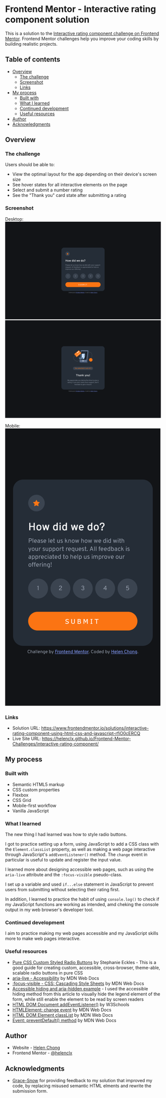 # Frontend Mentor - Interactive rating component solution

This is a solution to the [Interactive rating component challenge on Frontend Mentor](https://www.frontendmentor.io/challenges/interactive-rating-component-koxpeBUmI). Frontend Mentor challenges help you improve your coding skills by building realistic projects. 

## Table of contents

- [Overview](#overview)
  - [The challenge](#the-challenge)
  - [Screenshot](#screenshot)
  - [Links](#links)
- [My process](#my-process)
  - [Built with](#built-with)
  - [What I learned](#what-i-learned)
  - [Continued development](#continued-development)
  - [Useful resources](#useful-resources)
- [Author](#author)
- [Acknowledgments](#acknowledgments)

## Overview

### The challenge

Users should be able to:

- View the optimal layout for the app depending on their device's screen size
- See hover states for all interactive elements on the page
- Select and submit a number rating
- See the "Thank you" card state after submitting a rating

### Screenshot

Desktop:  
![](./screenshot-desktop.png)
![](./screenshot-desktop-2.png)

Mobile:  
![](./screenshot-mobile.png)

### Links

- Solution URL: https://www.frontendmentor.io/solutions/interactive-rating-component-using-html-css-and-javascript-rfiO0cERCQ
- Live Site URL: https://helenclx.github.io/Frontend-Mentor-Challenges/interactive-rating-component/

## My process

### Built with

- Semantic HTML5 markup
- CSS custom properties
- Flexbox
- CSS Grid
- Mobile-first workflow
- Vanilla JavaScript

### What I learned

The new thing I had learned was how to style radio buttons.

I got to practice setting up a form, using JavaScript to add a CSS class with the `Element.classList` property, as well as making a web page interactive through JavaScript's `addEventListener()` method. The `change` event in particular is useful to update and register the input value.

I learned more about designing accessible web pages, such as using the `aria-live` attribute and the `:focus-visible` pseudo-class.

I set up a variable and used `if...else` statement in JavaScript to prevent users from submitting without selecting their rating first.

In addition, I learned to practice the habit of using `console.log()` to check if my JavaScript functions are working as intended, amd cheking the console output in my web browser's developer tool.

### Continued development

I aim to practice making my web pages accessible and my JavaScript skills more to make web pages interactive.

### Useful resources

- [Pure CSS Custom Styled Radio Buttons](https://moderncss.dev/pure-css-custom-styled-radio-buttons/) by Stephanie Eckles - This is a good guide for creating custom, accessible, cross-browser, theme-able, scalable radio buttons in pure CSS
- [aria-live - Accessibility](https://developer.mozilla.org/en-US/docs/Web/Accessibility/ARIA/Attributes/aria-live) by MDN Web Docs
- [:focus-visible - CSS: Cascading Style Sheets](https://developer.mozilla.org/en-US/docs/Web/CSS/:focus-visible) by MDN Web Docs
- [Accessible hiding and aria-hidden example](https://a11y-guidelines.orange.com/en/articles/accessible-hiding/) - I used the accessible hiding method from this article to visually hide the legend element of the form, while still enable the element to be read by screen readers
- [HTML DOM Document addEventListener()](https://www.w3schools.com/jsref/met_document_addeventlistener.asp) by W3Schools
- [HTMLElement: change event](https://developer.mozilla.org/en-US/docs/Web/API/HTMLElement/change_event) by MDN Web Docs
- [HTML DOM Element classList](https://developer.mozilla.org/en-US/docs/Web/API/Element/classList) by MDN Web Docs
- [Event: preventDefault() method](https://developer.mozilla.org/en-US/docs/Web/API/Event/preventDefault) by MDN Web Docs


## Author

- Website - [Helen Chong](https://helenclx.github.io/)
- Frontend Mentor - [@helenclx](https://www.frontendmentor.io/profile/helenclx)

## Acknowledgments

- [Grace-Snow](https://fedmentor.dev/) for providing feedback to my solution that improved my code, by replacing misused semantic HTML elments and rewrite the submission form.